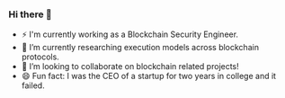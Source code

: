 ### Hi there 👋

- ⚡  I'm currently working as a Blockchain Security Engineer.
- 🌱 I’m currently researching execution models across blockchain protocols. 
- 👯 I’m looking to collaborate on blockchain related projects!
- 😄 Fun fact: I was the CEO of a startup for two years in college and it failed.
